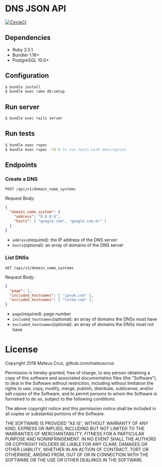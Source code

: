 # DNS JSON API

[![CircleCI](https://circleci.com/gh/mateuscruz/dns_api.svg?style=svg&circle-token=32e454fb97bc22d5f4fa9345cae6b3f3c6f345cc)](https://circleci.com/gh/mateuscruz/dns_api)

## Dependencies
- Ruby 2.5.1
- Bundler 1.16+
- PostgreSQL 10.0+

## Configuration

```bash
$ bundle install
$ bundle exec rake db:setup
```

## Run server
```bash
$ bundle exec rails server
```

## Run tests
```bash
$ bundle exec rspec
$ bundle exec rspec -fd # to run tests with description
```

## Endpoints
### Create a DNS
`POST /api/v1/domain_name_systems`

Request Body:
```json
{
  "domain_name_system": {
    "address": "8.8.0.0",
    "hosts": [ "google.com", "google.com.br" ]
  }
}
```
- `address`(required): the IP address of the DNS server
- `hosts`(optional): an array of domains of the DNS server

### List DNSs
`GET /api/v1/domain_name_systems`

Request Body:
```json
{
  "page": 1,
  "included_hostnames": [ "ipsum.com" ],
  "excluded_hostnames": [ "lorem.com" ],
}
```
- `page`(required): page number
- `included_hostnames`(optional): an array of domains the DNSs must have
- `excluded_hostnames`(optional): an array of domains the DNSs must not have


# License
Copyright 2018 Mateus Cruz, github.com/mateuscruz

Permission is hereby granted, free of charge, to any person obtaining a copy of this software and associated documentation files (the "Software"), to deal in the Software without restriction, including without limitation the rights to use, copy, modify, merge, publish, distribute, sublicense, and/or sell copies of the Software, and to permit persons to whom the Software is furnished to do so, subject to the following conditions:

The above copyright notice and this permission notice shall be included in all copies or substantial portions of the Software.

THE SOFTWARE IS PROVIDED "AS IS", WITHOUT WARRANTY OF ANY KIND, EXPRESS OR IMPLIED, INCLUDING BUT NOT LIMITED TO THE WARRANTIES OF MERCHANTABILITY, FITNESS FOR A PARTICULAR PURPOSE AND NONINFRINGEMENT. IN NO EVENT SHALL THE AUTHORS OR COPYRIGHT HOLDERS BE LIABLE FOR ANY CLAIM, DAMAGES OR OTHER LIABILITY, WHETHER IN AN ACTION OF CONTRACT, TORT OR OTHERWISE, ARISING FROM, OUT OF OR IN CONNECTION WITH THE SOFTWARE OR THE USE OR OTHER DEALINGS IN THE SOFTWARE.
